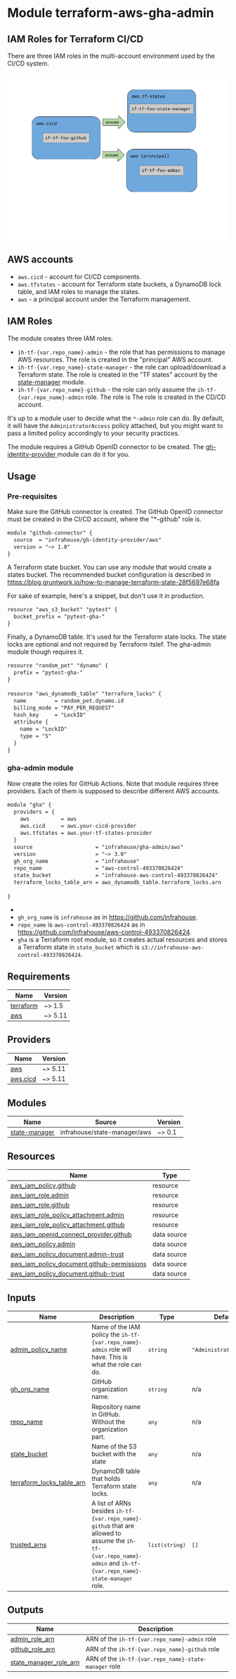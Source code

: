 # Module terraform-aws-gha-admin

## IAM Roles for Terraform CI/CD

There are three IAM roles in the multi-account environment used by the CI/CD system.  

![IAM Roles for Terraform CI/CD](https://raw.githubusercontent.com/infrahouse/terraform-aws-gha-admin/main/assets/IAM_Roles_for_Terraform_CI_CD.png)

## AWS accounts

* `aws.cicd` - account for CI/CD components.
* `aws.tfstates` - account for Terraform state buckets, a DynamoDB lock table, and IAM roles to manage the states.
* `aws` - a principal account under the Terraform management.

## IAM Roles

The module creates three IAM roles:

* `ih-tf-{var.repo_name}-admin` - the role that has permissions to manage AWS resources. 
  The role is created in the "principal" AWS account.
* `ih-tf-{var.repo_name}-state-manager` - the role can upload/download a Terraform state. 
  The role is created in the "TF states" account by 
  the [state-manager](https://registry.terraform.io/modules/infrahouse/state-manager/aws/latest) module.
* `ih-tf-{var.repo_name}-github` - the role can only assume the `ih-tf-{var.repo_name}-admin` role. The role is
  The role is created in the CD/CD account.

It's up to a module user to decide what the `*-admin` role can do.
By default, it will have the `AdministratorAccess` policy attached, but you might want to pass a limited
policy accordingly to your security practices.

The module requires a GitHub OpenID connector to be created. The [gh-identity-provider
](https://registry.terraform.io/modules/infrahouse/gh-identity-provider/aws/latest) module can do it for you.

## Usage

### Pre-requisites

Make sure the GitHub connector is created. The GitHub OpenID connector
must be created in the CI/CD account, where the "*-github" role is.

```hcl
module "github-connector" {
  source  = "infrahouse/gh-identity-provider/aws"
  version = "~> 1.0"
}
```

A Terraform state bucket. You can use any module that would create a states bucket. 
The recommended bucket configuration is described in https://blog.gruntwork.io/how-to-manage-terraform-state-28f5697e68fa

For sake of example, here's a snippet, but don't use it in production. 
```hcl
resource "aws_s3_bucket" "pytest" {
  bucket_prefix = "pytest-gha-"
}
```

Finally, a DynamoDB table. It's used for the Terraform state locks. The state locks are optional 
and not required by Terraform itslef. The gha-admin module though requires it.
```hcl
resource "random_pet" "dynamo" {
  prefix = "pytest-gha-"
}

resource "aws_dynamodb_table" "terraform_locks" {
  name         = random_pet.dynamo.id
  billing_mode = "PAY_PER_REQUEST"
  hash_key     = "LockID"
  attribute {
    name = "LockID"
    type = "S"
  }
}
```

### gha-admin module

Now create the roles for GitHub Actions. Note that module requires three providers. 
Each of them is supposed to describe different AWS accounts.   

```hcl
module "gha" {
  providers = {
    aws          = aws
    aws.cicd     = aws.your-cicd-provider
    aws.tfstates = aws.your-tf-states-provider
  }
  source                    = "infrahouse/gha-admin/aws"
  version                   = "~> 3.0"
  gh_org_name               = "infrahouse"
  repo_name                 = "aws-control-493370826424"
  state_bucket              = "infrahouse-aws-control-493370826424"
  terraform_locks_table_arn = aws_dynamodb_table.terraform_locks.arn

}
```
* 
* `gh_org_name` is `infrahouse` as in https://github.com/infrahouse.
* `repo_name` is `aws-control-493370826424` as in https://github.com/infrahouse/aws-control-493370826424.
* `gha` is a Terraform root module, so it creates actual resources and stores a Terraform state
in `state_bucket` which is `s3://infrahouse-aws-control-493370826424`.

## Requirements

| Name | Version |
|------|---------|
| <a name="requirement_terraform"></a> [terraform](#requirement\_terraform) | ~> 1.5 |
| <a name="requirement_aws"></a> [aws](#requirement\_aws) | ~> 5.11 |

## Providers

| Name | Version |
|------|---------|
| <a name="provider_aws"></a> [aws](#provider\_aws) | ~> 5.11 |
| <a name="provider_aws.cicd"></a> [aws.cicd](#provider\_aws.cicd) | ~> 5.11 |

## Modules

| Name | Source | Version |
|------|--------|---------|
| <a name="module_state-manager"></a> [state-manager](#module\_state-manager) | infrahouse/state-manager/aws | ~> 0.1 |

## Resources

| Name | Type |
|------|------|
| [aws_iam_policy.github](https://registry.terraform.io/providers/hashicorp/aws/latest/docs/resources/iam_policy) | resource |
| [aws_iam_role.admin](https://registry.terraform.io/providers/hashicorp/aws/latest/docs/resources/iam_role) | resource |
| [aws_iam_role.github](https://registry.terraform.io/providers/hashicorp/aws/latest/docs/resources/iam_role) | resource |
| [aws_iam_role_policy_attachment.admin](https://registry.terraform.io/providers/hashicorp/aws/latest/docs/resources/iam_role_policy_attachment) | resource |
| [aws_iam_role_policy_attachment.github](https://registry.terraform.io/providers/hashicorp/aws/latest/docs/resources/iam_role_policy_attachment) | resource |
| [aws_iam_openid_connect_provider.github](https://registry.terraform.io/providers/hashicorp/aws/latest/docs/data-sources/iam_openid_connect_provider) | data source |
| [aws_iam_policy.admin](https://registry.terraform.io/providers/hashicorp/aws/latest/docs/data-sources/iam_policy) | data source |
| [aws_iam_policy_document.admin-trust](https://registry.terraform.io/providers/hashicorp/aws/latest/docs/data-sources/iam_policy_document) | data source |
| [aws_iam_policy_document.github-permissions](https://registry.terraform.io/providers/hashicorp/aws/latest/docs/data-sources/iam_policy_document) | data source |
| [aws_iam_policy_document.github-trust](https://registry.terraform.io/providers/hashicorp/aws/latest/docs/data-sources/iam_policy_document) | data source |

## Inputs

| Name | Description | Type | Default | Required |
|------|-------------|------|---------|:--------:|
| <a name="input_admin_policy_name"></a> [admin\_policy\_name](#input\_admin\_policy\_name) | Name of the IAM policy the `ih-tf-{var.repo_name}-admin` role will have. This is what the role can do. | `string` | `"AdministratorAccess"` | no |
| <a name="input_gh_org_name"></a> [gh\_org\_name](#input\_gh\_org\_name) | GitHub organization name. | `string` | n/a | yes |
| <a name="input_repo_name"></a> [repo\_name](#input\_repo\_name) | Repository name in GitHub. Without the organization part. | `any` | n/a | yes |
| <a name="input_state_bucket"></a> [state\_bucket](#input\_state\_bucket) | Name of the S3 bucket with the state | `any` | n/a | yes |
| <a name="input_terraform_locks_table_arn"></a> [terraform\_locks\_table\_arn](#input\_terraform\_locks\_table\_arn) | DynamoDB table that holds Terraform state locks. | `any` | n/a | yes |
| <a name="input_trusted_arns"></a> [trusted\_arns](#input\_trusted\_arns) | A list of ARNs besides `ih-tf-{var.repo_name}-github` that are allowed to assume the `ih-tf-{var.repo_name}-admin` and `ih-tf-{var.repo_name}-state-manager` role. | `list(string)` | `[]` | no |

## Outputs

| Name | Description |
|------|-------------|
| <a name="output_admin_role_arn"></a> [admin\_role\_arn](#output\_admin\_role\_arn) | ARN of the `ih-tf-{var.repo_name}-admin` role |
| <a name="output_github_role_arn"></a> [github\_role\_arn](#output\_github\_role\_arn) | ARN of the `ih-tf-{var.repo_name}-github` role |
| <a name="output_state_manager_role_arn"></a> [state\_manager\_role\_arn](#output\_state\_manager\_role\_arn) | ARN of the `ih-tf-{var.repo_name}-state-manager` role |
